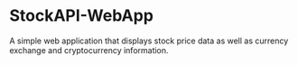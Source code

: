 # StockAPI-WebApp

A simple web application that displays stock price data as well as currency exchange and cryptocurrency information.
